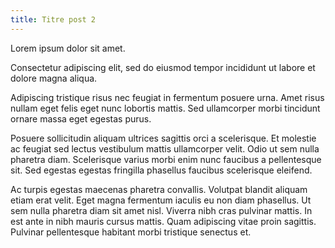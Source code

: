 ```yaml
---
title: Titre post 2
---
```


Lorem ipsum dolor sit amet.

Consectetur adipiscing elit, sed do eiusmod tempor incididunt ut labore et dolore magna aliqua.

Adipiscing tristique risus nec feugiat in fermentum posuere urna. Amet risus nullam eget felis eget nunc lobortis mattis. Sed ullamcorper morbi tincidunt ornare massa eget egestas purus.

Posuere sollicitudin aliquam ultrices sagittis orci a scelerisque. Et molestie ac feugiat sed lectus vestibulum mattis ullamcorper velit. Odio ut sem nulla pharetra diam. Scelerisque varius morbi enim nunc faucibus a pellentesque sit. Sed egestas egestas fringilla phasellus faucibus scelerisque eleifend.

Ac turpis egestas maecenas pharetra convallis. Volutpat blandit aliquam etiam erat velit. Eget magna fermentum iaculis eu non diam phasellus. Ut sem nulla pharetra diam sit amet nisl. Viverra nibh cras pulvinar mattis. In est ante in nibh mauris cursus mattis. Quam adipiscing vitae proin sagittis. Pulvinar pellentesque habitant morbi tristique senectus et.